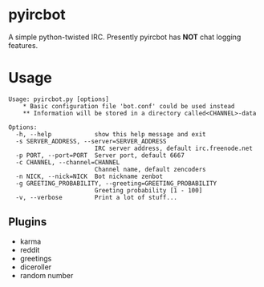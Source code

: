 pyircbot
========

A simple python-twisted IRC. Presently pyircbot has **NOT** chat logging features.

# Usage

```
Usage: pyircbot.py [options]
    * Basic configuration file 'bot.conf' could be used instead
    ** Information will be stored in a directory called<CHANNEL>-data

Options:
  -h, --help            show this help message and exit
  -s SERVER_ADDRESS, --server=SERVER_ADDRESS
                        IRC server address, default irc.freenode.net
  -p PORT, --port=PORT  Server port, default 6667
  -c CHANNEL, --channel=CHANNEL
                        Channel name, default zencoders
  -n NICK, --nick=NICK  Bot nickname zenbot
  -g GREETING_PROBABILITY, --greeting=GREETING_PROBABILITY
                        Greeting probability [1 - 100]
  -v, --verbose         Print a lot of stuff...
```

## Plugins

* karma
* reddit
* greetings
* diceroller
* random number
